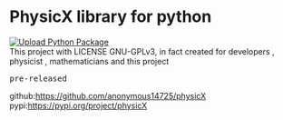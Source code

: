 # PhysicX library for python
[![Upload Python Package](https://github.com/anonymous14725/physicX/actions/workflows/python-publish.yml/badge.svg)](https://github.com/anonymous14725/physicX/actions/workflows/python-publish.yml)  
This project with LICENSE GNU-GPLv3, in fact created for developers , physicist , mathematicians and this project
<pre>pre-released</pre>
github:https://github.com/anonymous14725/physicX <br/>
pypi:https://pypi.org/project/physicX
